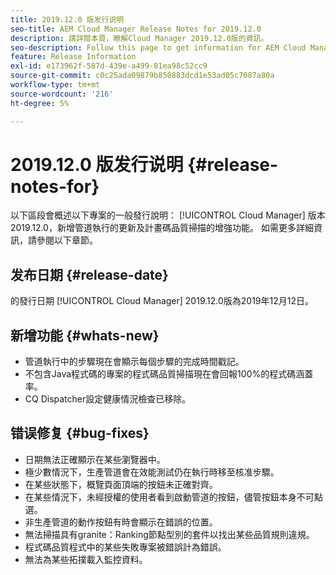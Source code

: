 ```yaml
---
title: 2019.12.0 版发行说明
seo-title: AEM Cloud Manager Release Notes for 2019.12.0
description: 請詳閱本頁，瞭解Cloud Manager 2019.12.0版的資訊。
seo-description: Follow this page to get information for AEM Cloud Manager Release 2019.12.0.
feature: Release Information
exl-id: e173962f-587d-439e-a499-81ea98c52cc9
source-git-commit: c0c25ada09879b850883dcd1e53ad05c7087a80a
workflow-type: tm+mt
source-wordcount: '216'
ht-degree: 5%

---
```


# 2019.12.0 版发行说明 {#release-notes-for}

以下區段會概述以下專案的一般發行說明： [!UICONTROL Cloud Manager] 版本2019.12.0，新增管道執行的更新及計畫碼品質掃描的增強功能。
如需更多詳細資訊，請參閱以下章節。

## 发布日期 {#release-date}

的發行日期 [!UICONTROL Cloud Manager] 2019.12.0版為2019年12月12日。

## 新增功能 {#whats-new}

* 管道執行中的步驟現在會顯示每個步驟的完成時間戳記。
* 不包含Java程式碼的專案的程式碼品質掃描現在會回報100%的程式碼涵蓋率。
* CQ Dispatcher設定健康情況檢查已移除。

## 错误修复 {#bug-fixes}

* 日期無法正確顯示在某些瀏覽器中。
* 極少數情況下，生產管道會在效能測試仍在執行時移至核准步驟。
* 在某些狀態下，概覽頁面頂端的按鈕未正確對齊。
* 在某些情況下，未經授權的使用者看到啟動管道的按鈕，儘管按鈕本身不可點選。
* 非生產管道的動作按鈕有時會顯示在錯誤的位置。
* 無法掃描具有granite：Ranking節點型別的套件以找出某些品質規則違規。
* 程式碼品質程式中的某些失敗專案被錯誤計為錯誤。
* 無法為某些拓撲載入監控資料。
